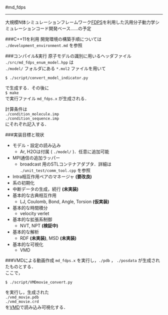 #md_fdps
***

大規模N体シミュレーションフレームワーク[FDPS](https://github.com/FDPS/FDPS)を利用した汎用分子動力学シミュレーションコード開発ベース……の予定

###C++11を利用
開発環境の構築手順については `./development_environment.md` を参照

###コンパイル&実行
原子モデルの識別に用いるヘッダファイル `./src/md_fdps_enum_model.hpp` は  
`./model/` フォルダにある `*.mol2` ファイルを用いて  

`$ ./script/convert_model_indicator.py`

で生成する．その後に  
`$ make`  
で実行ファイル `md_fdps.x` が生成される．

計算条件は  
`./condition_molecule.imp`  
`./condition_sequence.imp`  
にそれぞれ記入する．

###実装目標と現状
  - モデル・設定の読み込み
    - Ar, H2Oは付属 ( `./model/` )．任意に追加可能
  - MPI通信の追加ラッパー
    - broadcast 用のSTLコンテナアダプタ．詳細は `./unit_test/comm_tool.cpp` を参照
  - Intra相互作用ペアのマネージャ **(要改良)**
  - 系の初期化
  - 中断データの生成，続行 **(未実装)**
  - 基本的な古典相互作用
    - LJ, Coulomb, Bond, Angle, Torsion **(仮実装)**
  - 基本的な時間積分
    - velocity verlet
  - 基本的な拡張系制御
    - NVT, NPT **(検証中)**
  - 基本的な解析
    - RDF **(未実装)**, MSD **(未実装)**
  - 基本的な可視化
    - VMD


###VMDによる動画作成
`md_fdps.x` を実行し，`./pdb` ， `./posdata` が生成されたものとする．  
ここで，  

`$ ./script/VMDmovie_convert.py`  

を実行し，生成された  
`./vmd_movie.pdb`  
`./vmd_movie.crd`  
を[VMD](http://www.ks.uiuc.edu/Research/vmd/)で読み込み可視化する．
